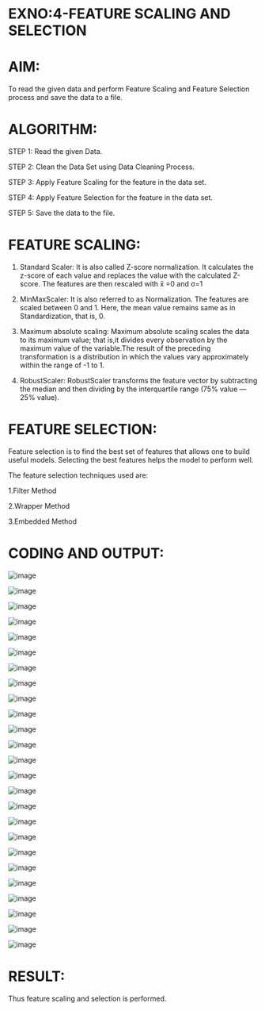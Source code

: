 # EXNO:4-FEATURE SCALING AND SELECTION

# AIM:
To read the given data and perform Feature Scaling and Feature Selection process and save the data to a file.

# ALGORITHM:
STEP 1: Read the given Data.

STEP 2: Clean the Data Set using Data Cleaning Process.

STEP 3: Apply Feature Scaling for the feature in the data set.

STEP 4: Apply Feature Selection for the feature in the data set.

STEP 5: Save the data to the file.

# FEATURE SCALING:
1. Standard Scaler: It is also called Z-score normalization. It calculates the z-score of each value and replaces the value with the calculated Z-score. The features are then rescaled with x̄ =0 and σ=1
   
2. MinMaxScaler: It is also referred to as Normalization. The features are scaled between 0 and 1. Here, the mean value remains same as in Standardization, that is, 0.
   
3. Maximum absolute scaling: Maximum absolute scaling scales the data to its maximum value; that is,it divides every observation by the maximum value of the variable.The result of the preceding transformation is a distribution in which the values vary approximately within the range of -1 to 1.
   
4. RobustScaler: RobustScaler transforms the feature vector by subtracting the median and then dividing by the interquartile range (75% value — 25% value).

# FEATURE SELECTION:
Feature selection is to find the best set of features that allows one to build useful models. Selecting the best features helps the model to perform well.

The feature selection techniques used are:

1.Filter Method

2.Wrapper Method

3.Embedded Method

# CODING AND OUTPUT:
![image](https://github.com/K-Dharshini/EXNO-4-DS/assets/139334830/57403cf1-3f5e-4b4b-9b7c-41a3ca185c7f)

![image](https://github.com/K-Dharshini/EXNO-4-DS/assets/139334830/7c46b102-3ca7-45d3-a65d-adc527526b57)

![image](https://github.com/K-Dharshini/EXNO-4-DS/assets/139334830/adbb3cda-aed0-48e9-bd04-87c831eca071)

![image](https://github.com/K-Dharshini/EXNO-4-DS/assets/139334830/b837bf5a-ed73-41d9-a84d-392712450b69)

![image](https://github.com/K-Dharshini/EXNO-4-DS/assets/139334830/9f87d717-611c-4c46-bc81-1e0fa477cc90)

![image](https://github.com/K-Dharshini/EXNO-4-DS/assets/139334830/addf32bb-8a82-48b9-8f41-b8fc4da939fd)

![image](https://github.com/K-Dharshini/EXNO-4-DS/assets/139334830/e0f252e8-5b82-4939-8470-2fbc8669d154)

![image](https://github.com/K-Dharshini/EXNO-4-DS/assets/139334830/3d4923c2-0504-4c88-bb9f-a07ea1fef5ad)

![image](https://github.com/K-Dharshini/EXNO-4-DS/assets/139334830/ee941e85-28c6-4aba-b5c4-c6233cdd1e67)

![image](https://github.com/K-Dharshini/EXNO-4-DS/assets/139334830/9bdaad92-4418-4bff-a57f-bffeea56eec2)

![image](https://github.com/K-Dharshini/EXNO-4-DS/assets/139334830/3819c344-ae82-418a-a37c-f0717191a222)

![image](https://github.com/K-Dharshini/EXNO-4-DS/assets/139334830/29a0d531-4156-4552-aaed-f699fd552e77)

![image](https://github.com/K-Dharshini/EXNO-4-DS/assets/139334830/984eb4d7-1892-4c08-9919-914287319260)

![image](https://github.com/K-Dharshini/EXNO-4-DS/assets/139334830/10df6a2f-5503-4c6b-acc7-538a6ee79b63)

![image](https://github.com/K-Dharshini/EXNO-4-DS/assets/139334830/de5a193b-f469-445c-9584-410d2568b2e4)

![image](https://github.com/K-Dharshini/EXNO-4-DS/assets/139334830/10343521-9967-402b-a4f1-346f466932d1)

![image](https://github.com/K-Dharshini/EXNO-4-DS/assets/139334830/e5c91bfa-0f34-423d-a124-c03b0cce193f)

![image](https://github.com/K-Dharshini/EXNO-4-DS/assets/139334830/451106fc-63bf-4855-ae10-da90d455078c)

![image](https://github.com/K-Dharshini/EXNO-4-DS/assets/139334830/e6679c16-4c7a-41c1-8f5f-f4d70e88582f)

![image](https://github.com/K-Dharshini/EXNO-4-DS/assets/139334830/a20abccc-0acf-4b52-ab62-a04acebfa569)

![image](https://github.com/K-Dharshini/EXNO-4-DS/assets/139334830/ef0ae935-5828-4810-9e2e-6a2124d3df81)

![image](https://github.com/K-Dharshini/EXNO-4-DS/assets/139334830/be680bda-d0e5-462f-b3b8-dc1ff5c8c60d)

![image](https://github.com/K-Dharshini/EXNO-4-DS/assets/139334830/83f49743-04e1-4ec8-ac14-a2bf72b65038)

![image](https://github.com/K-Dharshini/EXNO-4-DS/assets/139334830/576760b6-e29e-4a91-b578-0c39476d180b)

![image](https://github.com/K-Dharshini/EXNO-4-DS/assets/139334830/cdc3556d-4a6c-4576-b895-949f86e238f8)

# RESULT:
Thus feature scaling and selection is performed.
